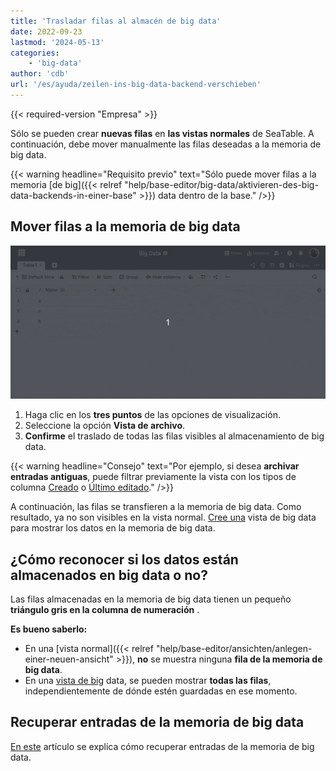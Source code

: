 ```yaml
---
title: 'Trasladar filas al almacén de big data'
date: 2022-09-23
lastmod: '2024-05-13'
categories:
    - 'big-data'
author: 'cdb'
url: '/es/ayuda/zeilen-ins-big-data-backend-verschieben'
---
```


{{< required-version "Empresa" >}}

Sólo se pueden crear **nuevas filas** en **las vistas normales** de SeaTable. A continuación, debe mover manualmente las filas deseadas a la memoria de big data.

{{< warning  headline="Requisito previo"  text="Sólo puede mover filas a la memoria [de big]({{< relref "help/base-editor/big-data/aktivieren-des-big-data-backends-in-einer-base" >}}) data dentro de la base." />}}

## Mover filas a la memoria de big data

![Mover filas a la memoria de big data](images/move-rows-to-big-data.gif)

1. Haga clic en los **tres puntos** de las opciones de visualización.
2. Seleccione la opción **Vista de archivo**.
3. **Confirme** el traslado de todas las filas visibles al almacenamiento de big data.

{{< warning  headline="Consejo"  text="Por ejemplo, si desea **archivar entradas antiguas**, puede filtrar previamente la vista con los tipos de columna [Creado](https://seatable.io/es/docs/datum-dauer-und-personen/die-spalten-ersteller-und-erstelldatum/) o [Último editado](https://seatable.io/es/docs/datum-dauer-und-personen/die-spalten-letzter-bearbeiter-und-bearbeitungsdatum/)." />}}

A continuación, las filas se transfieren a la memoria de big data. Como resultado, ya no son visibles en la vista normal. [Cree una](https://seatable.io/es/docs/big-data/so-erstellen-sie-ein-big-data-ansicht/) vista de big data para mostrar los datos en la memoria de big data.

## ¿Cómo reconocer si los datos están almacenados en big data o no?

Las filas almacenadas en la memoria de big data tienen un pequeño **triángulo gris en la columna de numeración** .

**Es bueno saberlo:**

- En una [vista normal]({{< relref "help/base-editor/ansichten/anlegen-einer-neuen-ansicht" >}}), **no** se muestra ninguna **fila de la memoria de big data**.
- En una [vista de big](https://seatable.io/es/docs/big-data/so-erstellen-sie-ein-big-data-ansicht/) data, se pueden mostrar **todas las filas**, independientemente de dónde estén guardadas en ese momento.

## Recuperar entradas de la memoria de big data

[En este](https://seatable.io/es/docs/big-data/zeilen-aus-dem-big-data-backend-zurueckholen/) artículo se explica cómo recuperar entradas de la memoria de big data.
